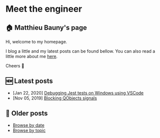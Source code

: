 # Meet the engineer

## :house: Matthieu Bauny's page

Hi, welcome to my homepage.

I blog a little and my latest posts can be found bellow. You can also read a little more about me [here](./pages/about.md 'About').

Cheers :metal:

## :new: Latest posts

-   [Jan 22, 2020] [Debugging Jest tests on Windows using VSCode](./posts/debugging-jest-tests-on-windows-using-vscode.md#debugging-jest-tests-on-windows-using-vscode)
-   [Nov 05, 2019] [Blocking QObjects signals](./posts/blocking-qobjects-signals.md#blocking-qobjects-signals)

## :date: Older posts

-   [Browse by date](./posts#posts 'Posts')
-   [Browse by topic](./tags#tags 'Tags')
